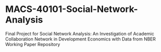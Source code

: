 # MACS-40101-Social-Network-Analysis
Final Project for Social Network Analysis: An Investigation of Academic Collaboration Network in Development Economics with Data from NBER Working Paper Repository
